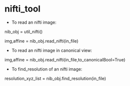 # nifti_tool

- To read an nifti image:

nib_obj = util_nifti()

img,affine = nib_obj.read_nifti(in_file)

- To read an nifti image in canonical view:

img,affine = nib_obj.read_nifti(in_file,to_canonicalBool=True)

- To find_resolution of an nifti image:

resolution_xyz_list = nib_obj.find_resolution(in_file)
